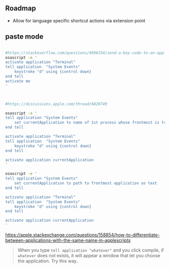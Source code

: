 ## Roadmap

* Allow for language specific shortcut actions via extension point


## paste mode

```bash

#https://stackoverflow.com/questions/4996334/send-a-key-code-to-an-application-without-activating-it-first
osascript -e '
activate application "Terminal"
tell application  "System Events"
    keystroke "d" using {control down}
end tell
activate me
'



#https://discussions.apple.com/thread/6820749

osascript -e '
tell application "System Events"
    set currentApplication to name of 1st process whose frontmost is true
end tell

activate application "Terminal"
tell application  "System Events"
    keystroke "d" using {control down}
end tell

activate application currentApplication
'

osascript -e '
tell application "System Events"
    set currentApplication to path to frontmost application as text
end tell

activate application "Terminal"
tell application  "System Events"
    keystroke "d" using {control down}
end tell

activate application currentApplication
'
```


https://apple.stackexchange.com/questions/158854/how-to-differentiate-between-applications-with-the-same-name-in-applescripts
> When you type `tell application "whatever"` and you click compile, if `whatever` does not exists, it will appear a window that let you choose the application. Try this way.

